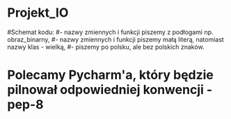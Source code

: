 # Projekt_IO
#Schemat kodu:
#- nazwy zmiennych i funkcji piszemy z podłogami np. obraz_binarny,
#- nazwy zmiennych i funkcji piszemy małą literą, natomiast nazwy klas - wielką,
#- piszemy po polsku, ale bez polskich znaków.
# Polecamy Pycharm'a, który będzie pilnował odpowiedniej konwencji - pep-8
